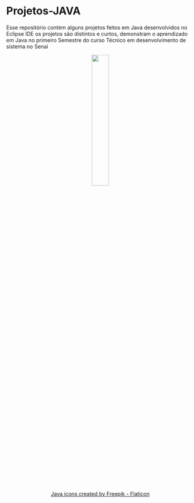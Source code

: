 # Projetos-JAVA
Esse repositório contém alguns projetos feitos em Java desenvolvidos no Eclipse IDE
os projetos são distintos e curtos, demonstram o aprendizado em Java no primeiro Semestre do curso Técnico em desenvolvimento de sistema no Senai
<p align="center">
<a href="https://www.flaticon.com/free-icons/java" title="java icons">
  <img src="https://user-images.githubusercontent.com/100448388/225949438-9b689dc1-5bb4-4c3f-8031-b7357672edcb.png" width="30%">
  <br>
  Java icons created by Freepik - Flaticon
</a>
  
</p>
